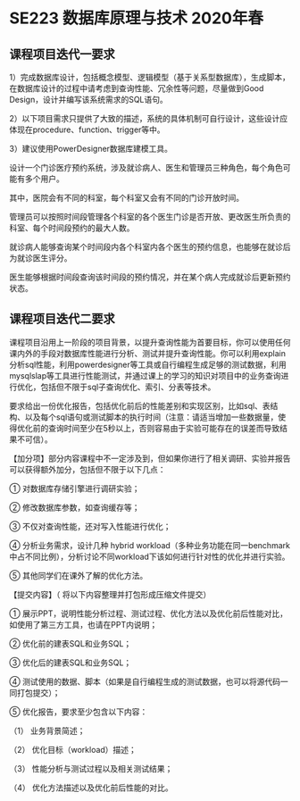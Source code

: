 # SE223 数据库原理与技术 2020年春



## 课程项目迭代一要求

1）完成数据库设计，包括概念模型、逻辑模型（基于关系型数据库），生成脚本，在数据库设计的过程中请考虑到查询性能、冗余性等问题，尽量做到Good Design，设计并编写该系统需求的SQL语句。

2）以下项目需求只提供了大致的描述，系统的具体机制可自行设计，这些设计应体现在procedure、function、trigger等中。

3）建议使用PowerDesigner数据库建模工具。



设计一个门诊医疗预约系统，涉及就诊病人、医生和管理员三种角色，每个角色可能有多个用户。

其中，医院会有不同的科室，每个科室又会有不同的门诊开放时间。

管理员可以按照时间段管理各个科室的各个医生门诊是否开放、更改医生所负责的科室、每个时间段预约的最大人数。

就诊病人能够查询某个时间段内各个科室内各个医生的预约信息，也能够在就诊后为就诊医生评分。

医生能够根据时间段查询该时间段的预约情况，并在某个病人完成就诊后更新预约状态。



## 课程项目迭代二要求

课程项目沿用上一阶段的项目背景，以提升查询性能为首要目标，你可以使用任何课内外的手段对数据库性能进行分析、测试并提升查询性能。你可以利用explain分析sql性能，利用powerdesigner等工具或自行编程生成足够的测试数据，利用mysqlslap等工具进行性能测试，并通过课上的学习的知识对项目中的业务查询进行优化，包括但不限于sql子查询优化、索引、分表等技术。

要求给出一份优化报告，包括优化前后的性能差别和实现区别，比如sql、表结构、以及每个sql语句或测试脚本的执行时间（注意：请适当增加一些数据量，使得优化前的查询时间至少在5秒以上，否则容易由于实验可能存在的误差而导致结果不可信）。

【加分项】部分内容课程中不一定涉及到，但如果你进行了相关调研、实验并报告可以获得额外加分，包括但不限于以下几点：

① 对数据库存储引擎进行调研实验；

② 修改数据库参数，如查询缓存等；

③ 不仅对查询性能，还对写入性能进行优化；

④ 分析业务需求，设计几种 hybrid workload（多种业务功能在同一benchmark中占不同比例），分析讨论不同workload下该如何进行针对性的优化并进行实验。

⑤ 其他同学们在课外了解的优化方法。

【提交内容】（ 将以下内容整理并打包形成压缩文件提交）

① 展示PPT，说明性能分析过程、测试过程、优化方法以及优化前后性能对比，如使用了第三方工具，也请在PPT内说明；

② 优化前的建表SQL和业务SQL；

③ 优化后的建表SQL和业务SQL；

④ 测试使用的数据、脚本（如果是自行编程生成的测试数据，也可以将源代码一同打包提交）；

⑤ 优化报告，要求至少包含以下内容：

（1） 业务背景简述；

（2） 优化目标（workload）描述； 

（3） 性能分析与测试过程以及相关测试结果； 

（4） 优化方法描述以及优化前后性能的对比。